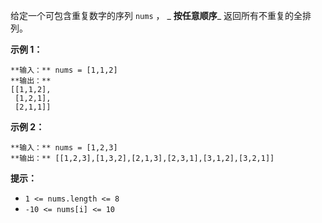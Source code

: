 给定一个可包含重复数字的序列 `nums` ， _ **按任意顺序**_ 返回所有不重复的全排列。



**示例 1：**

    
    
    **输入：** nums = [1,1,2]
    **输出：**
    [[1,1,2],
     [1,2,1],
     [2,1,1]]
    

**示例 2：**

    
    
    **输入：** nums = [1,2,3]
    **输出：** [[1,2,3],[1,3,2],[2,1,3],[2,3,1],[3,1,2],[3,2,1]]
    



**提示：**

  * `1 <= nums.length <= 8`
  * `-10 <= nums[i] <= 10`

